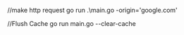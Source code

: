 //make http request
go run .\main.go -origin='google.com'

//Flush Cache
go run main.go --clear-cache
